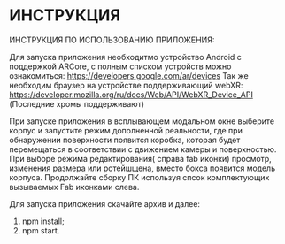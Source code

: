 # ИНСТРУКЦИЯ

ИНСТРУКЦИЯ ПО ИСПОЛЬЗОВАНИЮ ПРИЛОЖЕНИЯ:

Для запуска приложения необходитмо устройство Android с поддержкой ARCore, с полным списком устройств можно ознакомиться: https://developers.google.com/ar/devices
Так же необходим браузер на устройстве поддерживающий webXR: https://developer.mozilla.org/ru/docs/Web/API/WebXR_Device_API (Последние хромы поддерживают)

При запуске приложения в всплывающем модальном окне выберите корпус и запустите режим дополненной реальности, где при обнаружении поверхности появится коробка,
которая будет перемещаться в соответствии с движением камеры и поверхностью. При выборе режима редактирования( справа fab иконки) просмотр, изменения размера или ротейшщена, вместо бокса появится модель корпуса. Продолжайте сборку ПК используя спсок комплектующих вызываемых Fab иконками слева.

Для запуска приложения скачайте архив и далее:
1) npm install;
2) npm start.
